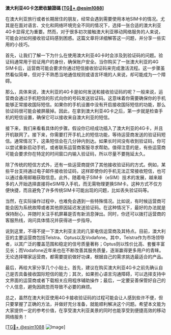 **澳大利亚4G卡怎麽收驗證碼 [[TG💪+ @esim1088](https://t.me/s/esim1088)]**

在澳大利亚旅行或者长期居住的朋友，经常会遇到需要使用本地SIM卡的情况。尤其是在面对语言、文化和网络环境完全不同的情况下，选择一张合适的澳大利亚4G卡显得尤为重要。然而，对于很多初次接触澳大利亚移动网络服务的人来说，可能会对如何接收验证码感到困惑。这篇文章将详细解答这一问题，并分享一些实用的小技巧。

首先，让我们了解一下为什么在使用澳大利亚4G卡时会涉及到验证码的问题。验证码通常用于验证用户的身份，确保账户安全。当你购买了一张澳大利亚的4G SIM卡后，运营商可能会要求你通过短信接收验证码来完成激活流程。这一步骤虽然看似简单，但对于不熟悉当地通信规则或语言环境的人来说，却可能成为一个障碍。

那么，具体来说，澳大利亚的4G卡是如何发送和接收验证码的呢？一般来说，运营商会通过手机短信的形式向你的号码发送验证码。这意味着你需要确保你的手机能够正常接收国际短信。如果你的手机设置中没有开启接收国际短信的功能，那么验证码很可能会被屏蔽掉。因此，在拿到澳大利亚4G卡之后，第一步就是检查手机的短信设置，确保它可以接收来自澳大利亚的短信。

接下来，我们来看看具体的步骤。假设你已经成功插入了澳大利亚的4G卡，并且开机联网了。接下来，你需要打开手机上的短信功能，等待运营商发送的验证码短信。通常情况下，这条短信会在几分钟内到达。如果长时间没有收到验证码，你可以尝试重新启动手机，或者联系运营商客服寻求帮助。值得注意的是，有些运营商可能会要求你在特定的时间窗口内输入验证码，所以尽量不要拖延太久。

除了传统的短信方式外，还有一些运营商提供了其他接收验证码的方式。例如，某些平台支持通过电子邮件接收验证码，这样即使你的手机无法正常接收短信，也可以通过备用邮箱获取信息。此外，随着电子SIM卡（eSIM）技术的发展，越来越多的人开始选择直接将eSIM导入手机，而无需物理更换SIM卡。这种方式不仅方便快捷，而且避免了许多传统SIM卡可能出现的问题，比如丢失验证码等。

当然，在实际操作过程中，也难免会遇到一些特殊情况。比如说，有时候运营商可能会因为系统故障或者其他原因延迟发送验证码。在这种情况下，最好的办法就是保持耐心，并随时关注手机屏幕是否有新消息弹出。同时，你还可以拨打运营商的客服热线，询问具体情况并获得进一步指导。

说到这里，不得不提一下澳大利亚主流的几家电信运营商及其特点。目前，澳大利亚的主要运营商包括Telstra、Optus以及Vodafone。其中，Telstra作为市场领导者，以其广泛的覆盖范围和稳定的信号质量著称；Optus则以性价比高、套餐丰富见长；而Vodafone近年来也在不断改善其服务质量，逐渐赢得更多用户的青睐。无论选择哪家运营商，都需要提前做好功课，根据自己的需求挑选最适合的产品。

最后，再给大家分享几个小贴士。首先，建议在购买澳大利亚4G卡之前先确认自己是否具备接收国际短信的能力；其次，如果担心语言沟通障碍，可以选择支持中文界面的运营商或者下载相关应用程序辅助操作；最后，一定要妥善保管好自己的个人信息，避免因疏忽而导致不必要的麻烦。

总之，虽然在澳大利亚使用4G卡接收验证码的过程可能会让人感到些许不便，但只要掌握了正确的方法，并做好充分准备，就能顺利解决这个问题。希望本文能为大家提供一定的参考价值，在享受澳大利亚美景的同时也能享受到便捷高效的移动网络服务！

[[TG💪+ @esim1088](https://t.me/s/esim1088) ![Image](https://i.postimg.cc/4NQfJmqS/Snipaste-2025-05-13-00-14-12.png)]